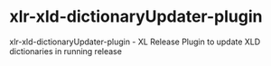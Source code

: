# xlr-xld-dictionaryUpdater-plugin
xlr-xld-dictionaryUpdater-plugin - XL Release Plugin to update XLD dictionaries in running release
